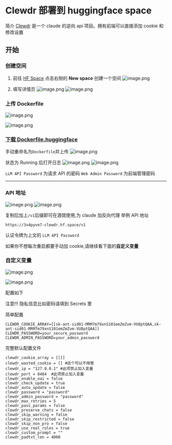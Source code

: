 # Clewdr 部署到 huggingface space

简介
[Clewdr](https://github.com/Xerxes-2) 是一个 claude 的逆向 api 项目。拥有前端可以直接添加 cookie 和修改设置

## 开始

### 创建空间

1. 前往 [HF Space](https://hf.space) 点击右侧的 **New space** 创建一个空间
   ![image.png](https://i.imgur.com/Tfijg4d.png)

2. 填写详情页
   ![image.png](https://i.imgur.com/To9YA6H.png)
   ![image.png](https://i.imgur.com/c3QqkhQ.png)

### 上传 Dockerfile

![image.png](https://i.imgur.com/0LrsDTz.png)

![image.png](https://i.imgur.com/NU0tcsQ.png)

### [下载 Dockerfile.huggingface](https://github.com/Xerxes-2/clewdr/blob/master/Dockerfile.huggingface)

手动重命名为`Dockerfile`并上传
![image.png](https://i.imgur.com/tK02hTe.png)

状态为 Running 后打开日志
![image.png](https://i.imgur.com/DJIsBy1.png)
![image.png](https://i.imgur.com/bPNc8PU.png)

`LLM API Password` 为请求 API 的密码
`Web Admin Password` 为前端管理密码

---

### API 地址

![image.png](https://i.imgur.com/bueGIOK.png)
![image.png](https://i.imgur.com/fOhHg0k.png)

复制后加上`/v1`后缀即可在酒馆使用,为 claude 加反向代理
举例 API 地址

`https://3v4pyve7-clewdr.hf.space/v1`

认证令牌为上文的 `LLM API Password`

如果你不想每次重启都要手动加 cookie,请继续看下面的**自定义变量**

### 自定义变量

![image.png](https://i.imgur.com/G27CuYM.png)

![image.png](https://i.imgur.com/5lolAT1.png)

配置如下

注意!!! 隐私信息比如密码请填到 Secrets 里

简单配置

```env
CLEWDR_COOKIE_ARRAY=[[sk-ant-sid01-MRM7m79xnS101emZmZvm-VU8ptQAA,sk-ant-sid01-MRM7m79xnS101emZmZvm-VU8ptQAA]]
CLEWDR_PASSWORD=your_secure_password
CLEWDR_ADMIN_PASSWORD=your_admin_password
```

完整默认配置文件

```env
clewdr_cookie_array = [[]]
clewdr_wasted_cookie = [] #这个可以不用管
clewdr_ip = "127.0.0.1" #此项禁止加入变量
clewdr_port = 8484  #此项禁止加入变量
clewdr_enable_oai = false
clewdr_check_update = true
clewdr_auto_update = false
clewdr_password = "password"
clewdr_admin_password = "password"
clewdr_max_retries = 5
clewdr_pass_params = false
clewdr_preserve_chats = false
clewdr_skip_warning = false
clewdr_skip_restricted = false
clewdr_skip_non_pro = false
clewdr_use_real_roles = true
clewdr_custom_prompt = ""
clewdr_padtxt_len = 4000
```
